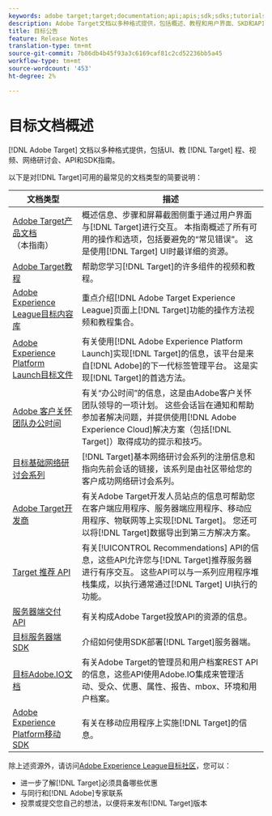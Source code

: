 ```yaml
---
keywords: adobe target;target;documentation;api;apis;sdk;sdks;tutorials;doc;documentation
description: Adobe Target文档以多种格式提供，包括概述、教程和用户界面、SKD和API指南。
title: 目标公告
feature: Release Notes
translation-type: tm+mt
source-git-commit: 7b86db4b45f93a3c6169caf81c2cd52236bb5a45
workflow-type: tm+mt
source-wordcount: '453'
ht-degree: 2%

---
```



# 目标文档概述

[!DNL Adobe Target] 文档以多种格式提供，包括UI、教 [!DNL Target] 程、视频、网络研讨会、API和SDK指南。

以下是对[!DNL Target]可用的最常见的文档类型的简要说明：

| 文档类型 | 描述 |
| --- | --- |
| [Adobe Target产品文档](/help/target-home.md)<br>（本指南） | 概述信息、步骤和屏幕截图侧重于通过用户界面与[!DNL Target]进行交互。 本指南概述了所有可用的操作和选项，包括要避免的“常见错误”。 这是使用[!DNL Target] UI时最详细的资源。 |
| [Adobe Target教程](https://experienceleague.adobe.com/docs/target-learn/tutorials/overview.html) | 帮助您学习[!DNL Target]的许多组件的视频和教程。 |
| [Adobe Experience League目标内容库](https://guided.adobe.com/#recommended/solutions/target) | 重点介绍[!DNL Adobe Target Experience League]页面上[!DNL Target]功能的操作方法视频和教程集合。 |
| [Adobe Experience Platform Launch目标文件](/help/c-implementing-target/c-implementing-target-for-client-side-web/how-to-deployatjs/cmp-implementing-target-using-adobe-launch.md) | 有关使用[!DNL Adobe Experience Platform Launch]实现[!DNL Target]的信息，该平台是来自[!DNL Adobe]的下一代标签管理平台。 这是实现[!DNL Target]的首选方法。 |
| [Adobe 客户关怀团队办公时间](/help/cmp-resources-and-contact-information.md#concept_58EA30379D3B48C4848BA2A8C464A5B7) | 有关“办公时间”的信息，这是由Adobe客户关怀团队领导的一项计划。 这些会话旨在通知和帮助参加者解决问题，并提供使用[!DNL Adobe Experience Cloud]解决方案（包括[!DNL Target]）取得成功的提示和技巧。 |
| [目标基础网络研讨会系列](https://landing.adobe.com/acs/2018/na/adobe-target/registration.html) | [!DNL Target]基本网络研讨会系列的注册信息和指向先前会话的链接，该系列是由社区带给您的客户成功网络研讨会系列。 |
| [Adobe Target开发商](http://developers.adobetarget.com/) | 有关Adobe Target开发人员站点的信息可帮助您在客户端应用程序、服务器端应用程序、移动应用程序、物联网等上实现[!DNL Target]。 您还可以将[!DNL Target]数据导出到第三方解决方案。 |
| [Target 推荐 API](https://developers.adobetarget.com/api/recommendations/) | 有关[!UICONTROL Recommendations] API的信息，这些API允许您与[!DNL Target]推荐服务器进行有序交互。 这些API可以与一系列应用程序堆栈集成，以执行通常通过[!DNL Target] UI执行的功能。 |
| [服务器端交付 API](https://developers.adobetarget.com/api/delivery-api/) | 有关构成Adobe Target投放API的资源的信息。 |
| [目标服务器端SDK](https://adobetarget-sdks.gitbook.io/docs/) | 介绍如何使用SDK部署[!DNL Target]服务器端。 |
| [目标Adobe.IO文档](http://developers.adobetarget.com/api/#introduction) | 有关Adobe Target的管理员和用户档案REST API的信息，这些API使用Adobe.IO集成来管理活动、受众、优惠、属性、报告、mbox、环境和用户档案。 |
| [Adobe Experience Platform移动SDK](https://aep-sdks.gitbook.io/docs/using-mobile-extensions/adobe-target) | 有关在移动应用程序上实施[!DNL Target]的信息。 |

除上述资源外，请访问[Adobe Experience League目标社区](https://experienceleaguecommunities.adobe.com/t5/adobe-target/ct-p/adobe-target-community)，您可以：

* 进一步了解[!DNL Target]必须具备哪些优惠
* 与同行和[!DNL Adobe]专家联系
* 投票或提交您自己的想法，以便将来发布[!DNL Target]版本